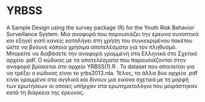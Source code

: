 # YRBSS
A Sample Design using the survey package (R) for the Youth Risk  Behavior Surveillance System.
Μια αναφορά που παρουσιάζει την έρευνα συνοπτικά και εξηγεί γιατί
κανείς καταλήγει στη χρήση του συγκεκριμένου πακέτου ώστε να βγόυνε κάποια χρήσιμα αποτελέσματα
για τον πληθυσμό. Μπορείτε να διαβάσετε την αναφορά γραμμένη στα Ελληνικά στο Σχετικό αρχείο .pdf. O κώδικας με τα αποτελέσματα που παρουσιάζονται στην αναφορά βρίσκεται στο αρχείο YRBSS(1).R . Το dataset που απαιτείται για να τρέξει ο κώδικας είναι το yrbs2013.rda. Τέλος, τα άλλα δύο αρχεία .pdf είναι γραμμένα στα αγγλικά και δίνουν μια εικόνα σχετικά με τη μορφή των ερωτήσεων οι οποίες υπήρχαν στα ερωτηματολόγια που μοιράστηκαν κατά τη διάρκεια της έρευνας.
